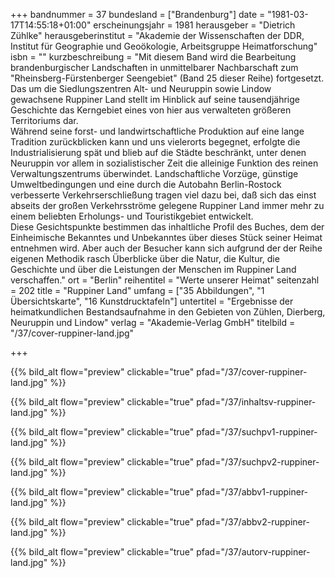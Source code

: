 +++
bandnummer = 37
bundesland = ["Brandenburg"]
date = "1981-03-17T14:55:18+01:00"
erscheinungsjahr = 1981
herausgeber = "Dietrich Zühlke"
herausgeberinstitut = "Akademie der Wissenschaften der DDR, Institut für Geographie und Geoökologie, Arbeitsgruppe Heimatforschung"
isbn = ""
kurzbeschreibung = "Mit diesem Band wird die Bearbeitung brandenburgischer Landschaften in unmittelbarer Nachbarschaft zum \"Rheinsberg-Fürstenberger Seengebiet\" (Band 25 dieser Reihe) fortgesetzt. Das um die Siedlungszentren Alt- und Neuruppin sowie Lindow gewachsene Ruppiner Land stellt im Hinblick auf seine tausendjährige Geschichte das Kerngebiet eines von hier aus verwalteten größeren Territoriums dar.  <br> Während seine forst- und landwirtschaftliche Produktion auf eine lange Tradition zurückblicken kann und uns vielerorts begegnet, erfolgte die Industrialisierung spät und blieb auf die Städte beschränkt, unter denen Neuruppin vor allem in sozialistischer Zeit die alleinige Funktion des reinen Verwaltungszentrums überwindet.  Landschaftliche Vorzüge, günstige Umweltbedingungen und eine durch die Autobahn Berlin-Rostock verbesserte Verkehrserschließung tragen viel dazu bei, daß sich das einst abseits der großen Verkehrsströme gelegene Ruppiner Land immer mehr zu einem beliebten Erholungs- und Touristikgebiet entwickelt. <br> Diese Gesichtspunkte bestimmen das inhaltliche Profil des Buches, dem der Einheimische Bekanntes und Unbekanntes über dieses Stück seiner Heimat entnehmen wird. Aber auch der Besucher kann sich aufgrund der der Reihe eigenen Methodik rasch Überblicke über die Natur, die Kultur, die Geschichte und über die Leistungen der Menschen im Ruppiner Land verschaffen."
ort = "Berlin"
reihentitel = "Werte unserer Heimat"
seitenzahl = 202
title = "Ruppiner Land"
umfang = ["35 Abbildungen", "1 Übersichtskarte", "16 Kunstdrucktafeln"]
untertitel = "Ergebnisse der heimatkundlichen Bestandsaufnahme in den Gebieten von Zühlen, Dierberg, Neuruppin und Lindow"
verlag = "Akademie-Verlag GmbH"
titelbild = "/37/cover-ruppiner-land.jpg"

+++

{{% bild_alt flow="preview" clickable="true" pfad="/37/cover-ruppiner-land.jpg"   %}}

{{% bild_alt flow="preview" clickable="true" pfad="/37/inhaltsv-ruppiner-land.jpg"   %}}

{{% bild_alt flow="preview" clickable="true" pfad="/37/suchpv1-ruppiner-land.jpg"   %}}

{{% bild_alt flow="preview" clickable="true" pfad="/37/suchpv2-ruppiner-land.jpg"   %}}

{{% bild_alt flow="preview" clickable="true" pfad="/37/abbv1-ruppiner-land.jpg"   %}}

{{% bild_alt flow="preview" clickable="true" pfad="/37/abbv2-ruppiner-land.jpg"   %}}

{{% bild_alt flow="preview" clickable="true" pfad="/37/autorv-ruppiner-land.jpg"   %}}
